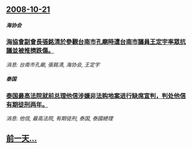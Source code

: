 ## [2008-10-21](/news/2008/10/21/index.md)

##### 海协会
### [海協會副會長張銘清於參觀台南市孔廟時遭台南市議員王定宇率眾抗議並被推擠跌傷。](/news/2008/10/21/海協會副會長張銘清於參觀台南市孔廟時遭台南市議員王定宇率眾抗議並被推擠跌傷.md)
_消息: 台南市孔廟, 張銘清, 海协会, 王定宇_

##### 泰国
### [泰国最高法院就前总理他信涉嫌非法购地案进行缺席宣判，判处他信有期徒刑两年。](/news/2008/10/21/泰国最高法院就前总理他信涉嫌非法购地案进行缺席宣判-判处他信有期徒刑两年.md)
_消息: 他信, 最高法院, 有期徒刑, 泰国, 泰國總理_

## [前一天...](/news/2008/10/20/index.md)

